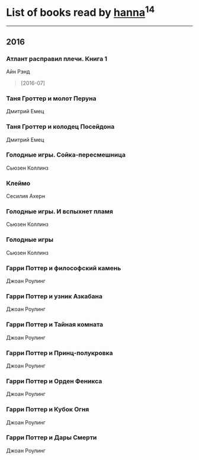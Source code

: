 # List of books read by [hanna](https://plus.google.com/110589643014391632917)<sup>14</sup>
---

## 2016

### Атлант расправил плечи. Книга 1
Айн Рэнд
> [2016-07] 


### Таня Гроттер и молот Перуна
Дмитрий Емец


### Таня Гроттер и колодец Посейдона
Дмитрий Емец


### Голодные игры. Сойка-пересмешница
Сьюзен Коллинз


### Клеймо
Сесилия Ахерн


### Голодные игры. И вспыхнет пламя
Сьюзен Коллинз


### Голодные игры
Сьюзен Коллинз


### Гарри Поттер и философский камень
Джоан Роулинг


### Гарри Поттер и узник Азкабана
Джоан Роулинг


### Гарри Поттер и Тайная комната
Джоан Роулинг


### Гарри Поттер и Принц-полукровка
Джоан Роулинг


### Гарри Поттер и Орден Феникса
Джоан Роулинг


### Гарри Поттер и Кубок Огня
Джоан Роулинг


### Гарри Поттер и Дары Смерти
Джоан Роулинг



